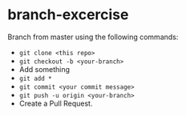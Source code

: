 # branch-excercise

Branch from master using the following commands:
- `git clone <this repo>`
- `git checkout -b <your-branch>`
- Add something
- `git add *`
- `git commit <your commit message>`
- `git push -u origin <your-branch>`
- Create a Pull Request.
